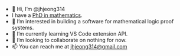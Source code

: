 - 👋 Hi, I’m @jhjeong314
- I have a [PhD in mathematics](https://genealogy.math.ndsu.nodak.edu/id.php?id=32217).
- 👀 I’m interested in building a software for mathematical logic proof systems. 
- 🌱 I’m currently learning VS Code extension API. 
- 💞️ I’m looking to collaborate on nothing for now.
- 📫 You can reach me at jhjeong314@gmail.com

<!---
jhjeong314/jhjeong314 is a ✨ special ✨ repository because its `README.md` (this file) appears on your GitHub profile.
You can click the Preview link to take a look at your changes.
--->
